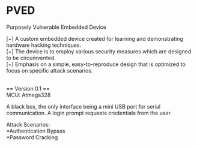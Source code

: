 PVED
====

Purposely Vulnerable Embedded Device

[+] A custom embedded device created for learning and demonstrating hardware hacking techniques.<br>
[+] The device is to employ various security measures which are designed to be circumvented.<br>
[+] Emphasis on a simple, easy-to-reproduce design that is optimized to focus on specific attack scenarios.



<br>
== Version 0.1 ==<br>
MCU: Atmega328

A black box, the only interface being a mini USB port for serial communication.  A login prompt requests credentials from the user.

Attack Scenarios:<br>
*Authentication Bypass<br>
*Password Cracking

